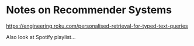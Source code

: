 # Notes on Recommender Systems

https://engineering.roku.com/personalised-retrieval-for-typed-text-queries

Also look at Spotify playlist...


